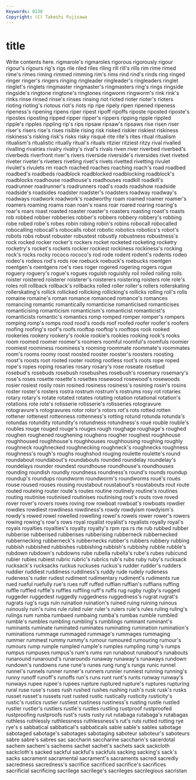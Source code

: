 ```yaml
---
Keywords: 8138 
Copyright: (C) Takeshi Fujisawa
---
```


# title

Write contents here.
rigmarole's rigmaroles rigorous rigorously rigour rigour's rigours rig's
rigs rile riled riles riling rill rill's rills rim rime
rimed rime's rimes riming rimmed rimming rim's rims rind rind's
rinds ring ringed ringer ringer's ringers ringing ringleader ringleader's ringleaders
ringlet ringlet's ringlets ringmaster ringmaster's ringmasters ring's rings ringside ringside's
ringtone ringtone's ringtones ringworm ringworm's rink rink's rinks rinse rinsed
rinse's rinses rinsing riot rioted rioter rioter's rioters rioting rioting's
riotous riot's riots rip ripe ripely ripen ripened ripeness ripeness's
ripening ripens riper ripest ripoff ripoffs riposte riposted riposte's ripostes
riposting ripped ripper ripper's rippers ripping ripple rippled ripple's ripples
rippling rip's rips ripsaw ripsaw's ripsaws rise risen riser riser's
risers rise's rises risible rising risk risked riskier riskiest riskiness
riskiness's risking risk's risks risky risqué rite rite's rites ritual
ritualism ritualism's ritualistic ritually ritual's rituals ritzier ritziest ritzy rival
rivalled rivalling rivalries rivalry rivalry's rival's rivals riven river riverbed
riverbed's riverbeds riverfront river's rivers riverside riverside's riversides rivet riveted
riveter riveter's riveters riveting rivet's rivets rivetted rivetting rivulet rivulet's
rivulets rm roach roached roaches roaching roach's road roadbed roadbed's
roadbeds roadblock roadblocked roadblocking roadblock's roadblocks roadhouse roadhouse's roadhouses roadkill
roadkill's roadrunner roadrunner's roadrunners road's roads roadshow roadside roadside's roadsides
roadster roadster's roadsters roadway roadway's roadways roadwork roadwork's roadworthy roam
roamed roamer roamer's roamers roaming roams roan roan's roans roar
roared roaring roaring's roar's roars roast roasted roaster roaster's roasters
roasting roast's roasts rob robbed robber robberies robber's robbers robbery
robbery's robbing robe robed robe's robes robin robing robin's robins
robocall robocalled robocalling robocall's robocalls robot robotic robotics robotics's robot's
robots robs robust robuster robustest robustly robustness robustness's rock rocked
rocker rocker's rockers rocket rocketed rocketing rocketry rocketry's rocket's rockets
rockier rockiest rockiness rockiness's rocking rock's rocks rocky rococo rococo's
rod rode rodent rodent's rodents rodeo rodeo's rodeos rod's rods
roe roebuck roebuck's roebucks roentgen roentgen's roentgens roe's roes roger
rogered rogering rogers rogue roguery roguery's rogue's rogues roguish roguishly
roil roiled roiling roils roister roistered roisterer roisterer's roisterers roistering
roisters role role's roles roll rollback rollback's rollbacks rolled roller
roller's rollers rollerskating rollerskating's rollick rollicked rollicking rollicking's rollicks rolling
roll's rolls romaine romaine's roman romance romanced romance's romances romancing
romantic romantically romanticise romanticised romanticises romanticising romanticism romanticism's romanticist romanticist's
romanticists romantic's romantics romp romped romper romper's rompers romping romp's
romps rood rood's roods roof roofed roofer roofer's roofers roofing
roofing's roof's roofs rooftop rooftop's rooftops rook rooked rookeries rookery
rookery's rookie rookie's rookies rooking rook's rooks room roomed roomer
roomer's roomers roomful roomful's roomfuls roomier roomiest roominess roominess's rooming
roommate roommate's roommates room's rooms roomy roost roosted rooster rooster's
roosters roosting roost's roosts root rooted rooter rooting rootless root's
roots rope roped rope's ropes roping rosaries rosary rosary's rose
roseate rosebud rosebud's rosebuds rosebush rosebushes rosebush's rosemary rosemary's rose's
roses rosette rosette's rosettes rosewood rosewood's rosewoods rosier rosiest rosily
rosin rosined rosiness rosiness's rosining rosin's rosins roster roster's rosters
rostra rostrum rostrum's rostrums rosy rot rotaries rotary rotary's rotate
rotated rotates rotating rotation rotational rotation's rotations rote rote's rotisserie
rotisserie's rotisseries rotogravure rotogravure's rotogravures rotor rotor's rotors rot's rots
rotted rotten rottener rottenest rottenness rottenness's rotting rotund rotunda rotunda's
rotundas rotundity rotundity's rotundness rotundness's roué rouble rouble's roubles rouge
rouged rouge's rouges rough roughage roughage's roughed roughen roughened roughening
roughens rougher roughest roughhouse roughhoused roughhouse's roughhouses roughhousing roughing roughly
roughneck roughnecked roughnecking roughneck's roughnecks roughness roughness's rough's roughs roughshod
rouging roulette roulette's round roundabout roundabout's roundabouts rounded roundelay roundelay's
roundelays rounder roundest roundhouse roundhouse's roundhouses rounding roundish roundly roundness
roundness's round's rounds roundup roundup's roundups roundworm roundworm's roundworms roué's
roués rouse roused rouses rousing roustabout roustabout's roustabouts rout route
routed routeing router route's routes routine routinely routine's routines routing
routinise routinised routinises routinising rout's routs rove roved rover rover's
rovers roves roving row rowboat rowboat's rowboats rowdier rowdies rowdiest
rowdiness rowdiness's rowdy rowdyism rowdyism's rowdy's rowed rowel rowelled rowelling
rowel's rowels rower rower's rowers rowing rowing's row's rows royal
royalist royalist's royalists royally royal's royals royalties royalties's royalty royalty's
rpm rps rs rte rub rubbed rubber rubberise rubberised rubberises
rubberising rubberneck rubbernecked rubbernecking rubberneck's rubbernecks rubber's rubbers rubbery rubbing
rubbish rubbished rubbishes rubbishing rubbish's rubbishy rubble rubble's rubdown rubdown's
rubdowns rube rubella rubella's rube's rubes rubicund rubier rubies rubiest
rubric rubric's rubrics rub's rubs ruby ruby's rucksack rucksack's rucksacks
ruckus ruckuses ruckus's rudder rudder's rudders ruddier ruddiest ruddiness ruddiness's
ruddy rude rudely rudeness rudeness's ruder rudest rudiment rudimentary rudiment's
rudiments rue rued rueful ruefully rue's rues ruff ruffed ruffian
ruffian's ruffians ruffing ruffle ruffled ruffle's ruffles ruffling ruff's ruffs
rug rugby rugby's rugged ruggeder ruggedest ruggedly ruggedness ruggedness's rugrat
rugrat's rugrats rug's rugs ruin ruination ruination's ruined ruing ruining
ruinous ruinously ruin's ruins rule ruled ruler ruler's rulers rule's
rules ruling ruling's rulings rum rumba rumbaed rumbaing rumba's rumbas
rumble rumbled rumble's rumbles rumbling rumbling's rumblings ruminant ruminant's ruminants
ruminate ruminated ruminates ruminating rumination rumination's ruminations rummage rummaged rummage's
rummages rummaging rummer rummest rummy rummy's rumour rumoured rumouring rumour's
rumours rump rumple rumpled rumple's rumples rumpling rump's rumps rumpus
rumpuses rumpus's rum's rums run runabout runabout's runabouts runaround runaround's
runarounds runaway runaway's runaways rundown rundown's rundowns rune rune's runes
rung rung's rungs runic runnel runnel's runnels runner runner's runners
runnier runniest running running's runny runoff runoff's runoffs run's runs
runt runt's runts runway runway's runways rupee rupee's rupees rupture
ruptured rupture's ruptures rupturing rural ruse ruse's ruses rush rushed
rushes rushing rush's rusk rusk's rusks russet russet's russets rust
rusted rustic rustically rusticity rusticity's rustic's rustics rustier rustiest rustiness
rustiness's rusting rustle rustled rustler rustler's rustlers rustle's rustles rustling
rustproof rustproofed rustproofing rustproofs rust's rusts rusty rut rutabaga rutabaga's
rutabagas ruthless ruthlessly ruthlessness ruthlessness's rut's ruts rutted rutting rye
rye's s sabbatical sabbatical's sabbaticals sable sable's sables sabotage sabotaged
sabotage's sabotages sabotaging saboteur saboteur's saboteurs sabre sabre's sabres sac
saccharin saccharine saccharin's sacerdotal sachem sachem's sachems sachet sachet's sachets
sack sackcloth sackcloth's sacked sackful sackful's sackfuls sacking sacking's sack's
sacks sacrament sacramental sacrament's sacraments sacred sacredly sacredness sacredness's sacrifice
sacrificed sacrifice's sacrifices sacrificial sacrificing sacrilege sacrilege's sacrileges sacrilegious sacristan
